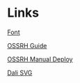 # Links

[Font](https://fonts.google.com/specimen/Audiowide)

[OSSRH Guide](https://central.sonatype.org/pages/ossrh-guide.html)

[OSSRH Manual Deploy](https://central.sonatype.org/pages/manual-staging-bundle-creation-and-deployment.html)

[Dali SVG](https://github.com/stathissideris/dali)
